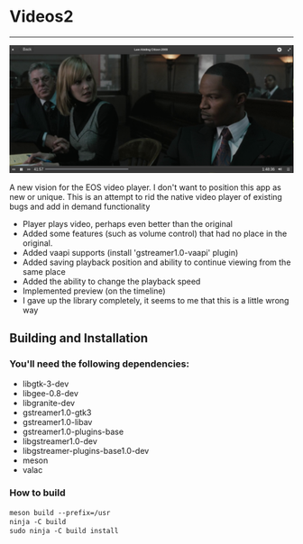 # Videos2

<!-- <p align="left">
    <a href="https://paypal.me/Dirli85">
        <img src="https://img.shields.io/badge/Donate-PayPal-green.svg">
    </a>
</p> -->

----

<img src="data/screenshot.png" title="Videos2 screenshot" width="720"> </img>

A new vision for the EOS video player. I don't want to position this app as new or unique. This is an attempt to rid the native video player of existing bugs and add in demand functionality
* Player plays video, perhaps even better than the original
* Added some features (such as volume control) that had no place in the original.
* Added vaapi supports (install 'gstreamer1.0-vaapi' plugin)
* Added saving playback position and ability to continue viewing from the same place
* Added the ability to change the playback speed
* Implemented preview (on the timeline)
* I gave up the library completely, it seems to me that this is a little wrong way

## Building and Installation

### You'll need the following dependencies:
* libgtk-3-dev
* libgee-0.8-dev
* libgranite-dev
* gstreamer1.0-gtk3
* gstreamer1.0-libav
* gstreamer1.0-plugins-base
* libgstreamer1.0-dev
* libgstreamer-plugins-base1.0-dev
* meson
* valac

### How to build
    meson build --prefix=/usr
    ninja -C build
    sudo ninja -C build install

<!-- ### TODO

* failed to achieve transparency of auxiliary windows
* custom HeaderBar breaks video output -->
